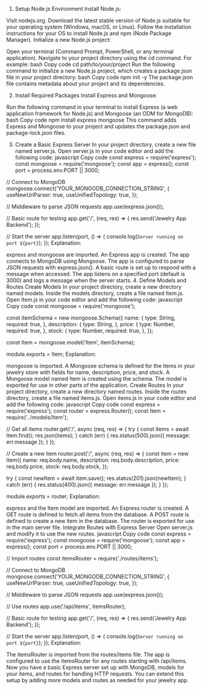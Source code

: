 1. Setup Node.js Environment
Install Node.js:

Visit nodejs.org.
Download the latest stable version of Node.js suitable for your operating system (Windows, macOS, or Linux).
Follow the installation instructions for your OS to install Node.js and npm (Node Package Manager).
Initialize a new Node.js project:

Open your terminal (Command Prompt, PowerShell, or any terminal application).
Navigate to your project directory using the cd command. For example:
bash
Copy code
cd path/to/your/project
Run the following command to initialize a new Node.js project, which creates a package.json file in your project directory:
bash
Copy code
npm init -y
The package.json file contains metadata about your project and its dependencies.

2. Install Required Packages
Install Express and Mongoose:

Run the following command in your terminal to install Express (a web application framework for Node.js) and Mongoose (an ODM for MongoDB):
bash
Copy code
npm install express mongoose
This command adds Express and Mongoose to your project and updates the package.json and package-lock.json files.

3. Create a Basic Express Server
In your project directory, create a new file named server.js.
Open server.js in your code editor and add the following code:
javascript
Copy code
const express = require('express');
const mongoose = require('mongoose');
const app = express();
const port = process.env.PORT || 3000;

// Connect to MongoDB
mongoose.connect('YOUR_MONGODB_CONNECTION_STRING', {
  useNewUrlParser: true,
  useUnifiedTopology: true,
});

// Middleware to parse JSON requests
app.use(express.json());

// Basic route for testing
app.get('/', (req, res) => {
  res.send('Jewelry App Backend');
});

// Start the server
app.listen(port, () => {
  console.log(`Server running on port ${port}`);
});
Explanation:

express and mongoose are imported.
An Express app is created.
The app connects to MongoDB using Mongoose.
The app is configured to parse JSON requests with express.json().
A basic route is set up to respond with a message when accessed.
The app listens on a specified port (default is 3000) and logs a message when the server starts.
4. Define Models and Routes
Create Models
In your project directory, create a new directory named models.
Inside the models directory, create a file named Item.js.
Open Item.js in your code editor and add the following code:
javascript
Copy code
const mongoose = require('mongoose');

const itemSchema = new mongoose.Schema({
  name: {
    type: String,
    required: true,
  },
  description: {
    type: String,
  },
  price: {
    type: Number,
    required: true,
  },
  stock: {
    type: Number,
    required: true,
  },
});

const Item = mongoose.model('Item', itemSchema);

module.exports = Item;
Explanation:

mongoose is imported.
A Mongoose schema is defined for the items in your jewelry store with fields for name, description, price, and stock.
A Mongoose model named Item is created using the schema.
The model is exported for use in other parts of the application.
Create Routes
In your project directory, create a new directory named routes.
Inside the routes directory, create a file named items.js.
Open items.js in your code editor and add the following code:
javascript
Copy code
const express = require('express');
const router = express.Router();
const Item = require('../models/Item');

// Get all items
router.get('/', async (req, res) => {
  try {
    const items = await Item.find();
    res.json(items);
  } catch (err) {
    res.status(500).json({ message: err.message });
  }
});

// Create a new item
router.post('/', async (req, res) => {
  const item = new Item({
    name: req.body.name,
    description: req.body.description,
    price: req.body.price,
    stock: req.body.stock,
  });

  try {
    const newItem = await item.save();
    res.status(201).json(newItem);
  } catch (err) {
    res.status(400).json({ message: err.message });
  }
});

module.exports = router;
Explanation:

express and the Item model are imported.
An Express router is created.
A GET route is defined to fetch all items from the database.
A POST route is defined to create a new item in the database.
The router is exported for use in the main server file.
Integrate Routes with Express Server
Open server.js and modify it to use the new routes.
javascript
Copy code
const express = require('express');
const mongoose = require('mongoose');
const app = express();
const port = process.env.PORT || 3000;

// Import routes
const itemsRouter = require('./routes/items');

// Connect to MongoDB
mongoose.connect('YOUR_MONGODB_CONNECTION_STRING', {
  useNewUrlParser: true,
  useUnifiedTopology: true,
});

// Middleware to parse JSON requests
app.use(express.json());

// Use routes
app.use('/api/items', itemsRouter);

// Basic route for testing
app.get('/', (req, res) => {
  res.send('Jewelry App Backend');
});

// Start the server
app.listen(port, () => {
  console.log(`Server running on port ${port}`);
});
Explanation:

The itemsRouter is imported from the routes/items file.
The app is configured to use the itemsRouter for any routes starting with /api/items.
Now you have a basic Express server set up with MongoDB, models for your items, and routes for handling HTTP requests. You can extend this setup by adding more models and routes as needed for your jewelry app.

